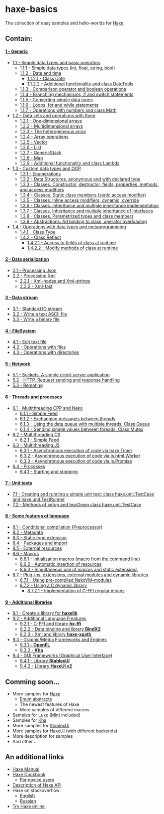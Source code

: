 haxe-basics
=========================

The collection of easy samples and hello-worlds for [Haxe](http://haxe.org/).

## Contain:

#### [1 - Generic](./1_Generic)
* [1.1 - Simple data types and basic operators](./1_Generic/1.1_SimpleDataTypes)
  * [1.1.1 - Simple data types (int, float, string, bool)](./1_Generic/1.1_SimpleDataTypes/1.1.1_SimpleDataTypes/Source/Main.hx)
  * [1.1.2 - Date and time](./1_Generic/1.1_SimpleDataTypes/1.1.2_DateTime)
    * [1.1.2.1 - Class Date](./1_Generic/1.1_SimpleDataTypes/1.1.2_DateTime/1.1.2.1_Date/Source/Main.hx)
    * [1.1.2.2 - Additional functionality and class DateTools](./1_Generic/1.1_SimpleDataTypes/1.1.2_DateTime/1.1.2.2_DateTools/Source/Main.hx)
  * [1.1.3 - Comparison operator and boolean operations](./1_Generic/1.1_SimpleDataTypes/1.1.3_ComparisonAndBoolean/Source/Main.hx)
  * [1.1.4 - Branching mechanisms, if and switch statements](./1_Generic/1.1_SimpleDataTypes/1.1.4_Branching/Source/Main.hx)
  * [1.1.5 - Converting simple data types](./1_Generic/1.1_SimpleDataTypes/1.1.5_ConvertingTypes/Source/Main.hx)
  * [1.1.6 - Loops, for and while statements](./1_Generic/1.1_SimpleDataTypes/1.1.6_Loops/Source/Main.hx)
  * [1.1.7 - Operations with numbers and class Math](./1_Generic/1.1_SimpleDataTypes/1.1.7_Math/Source/Main.hx)
* [1.2 - Data sets and operations with them](./1_Generic/1.2_DataSets)
  * [1.2.1 - One-dimensional arrays](./1_Generic/1.2_DataSets/1.2.1_OneDimensionalArrays/Source/Main.hx)
  * [1.2.2 - Multidimensional arrays](./1_Generic/1.2_DataSets/1.2.2_MultidimensionalArrays/Source/Main.hx)
  * [1.2.3 - The heterogeneous array](./1_Generic/1.2_DataSets/1.2.3_HeterogeneousArray/Source/Main.hx)
  * [1.2.4 - Array operations](./1_Generic/1.2_DataSets/1.2.4_ArrayOperations/Source/Main.hx)
  * [1.2.5 - Vector](./1_Generic/1.2_DataSets/1.2.5_Vector/Source/Main.hx)
  * [1.2.6 - List](./1_Generic/1.2_DataSets/1.2.6_List/Source/Main.hx)
  * [1.2.7 - GenericStack](./1_Generic/1.2_DataSets/1.2.7_GenericStack/Source/Main.hx)
  * [1.2.8 - Map](./1_Generic/1.2_DataSets/1.2.8_Map/Source/Main.hx)
  * [1.2.9 - Additional functionality and class Lambda](./1_Generic/1.2_DataSets/1.2.9_Lambda/Source/Main.hx)
* [1.3 - Custom data types and OOP](./1_Generic/1.3_CustomDataTypes)
  * [1.3.1 - Enumerations](./1_Generic/1.3_CustomDataTypes/1.3.1_Enumerations/Source/Main.hx)
  * [1.3.2 - Data Structures, anonymous and with declared type](./1_Generic/1.3_CustomDataTypes/1.3.2_DataStructures/Source/Main.hx)
  * [1.3.3 - Classes. Constructor, destructor, fields, properties, methods, and access modifiers](./1_Generic/1.3_CustomDataTypes/1.3.3_Classes/Source/Main.hx)
  * [1.3.4 - Classes. Static class members (static access modifier)](./1_Generic/1.3_CustomDataTypes/1.3.4_StaticClassMembers/Source/Main.hx)
  * [1.3.5 - Classes. Inline access modifiers, dynamic, override](./1_Generic/1.3_CustomDataTypes/1.3.5_AccessModifiers/Source/Main.hx)
  * [1.3.6 - Classes. Inheritance and multiple inheritance implementation](./1_Generic/1.3_CustomDataTypes/1.3.6_ClassInheritance/Source/Main.hx)
  * [1.3.7 - Classes. Inheritance and multiple inheritance of interfaces](./1_Generic/1.3_CustomDataTypes/1.3.7_InterfacesInheritance/Source/Main.hx)
  * [1.3.8 - Classes. Parametrized types and class members](./1_Generic/1.3_CustomDataTypes/1.3.8_ParametrizedTypes/Source/Main.hx)
  * [1.3.9 - Abstractions. Ad binding to class, operator overloading](./1_Generic/1.3_CustomDataTypes/1.3.9_Abstractions/Source/Main.hx)
* [1.4 - Operations with data types and metaprogramming](./1_Generic/1.4_Metaprogramming)
  * [1.4.1 - Class Type](./1_Generic/1.4_Metaprogramming/1.4.1_Type/Source/Main.hx)
  * [1.4.2 - Class Reflect](./1_Generic/1.4_Metaprogramming/1.4.2_Reflect)
    * [1.4.2.1 - Access to fields of class at runtime](./1_Generic/1.4_Metaprogramming/1.4.2_Reflect/1.4.2.1_AccessToClsFields/Source/Main.hx)
    * [1.4.2.2 - Modify methods of class at runtime](./1_Generic/1.4_Metaprogramming/1.4.2_Reflect/1.4.2.2_RTClsMod/Source/Main.hx)

#### [2 - Data serialization](./2_DataSerialization)
* [2.1 - Processing Json](./2_DataSerialization/2.1_Json/Source/Main.hx)
* [2.2 - Processing Xml](./2_DataSerialization/2.2_Xml)
  * [2.2.1 - Xml-nodes and Xml-strings](./2_DataSerialization/2.2_Xml/2.2.1_Xml/Source/Main.hx)
  * [2.2.2 - Xml-fast](./2_DataSerialization/2.2_Xml/2.2.2_XmlFast/Source/Main.hx)

#### [3 - Data stream](./3_DataStream)
* [3.1 - Standard IO stream](./3_DataStream/3.1_IOStream/Source/Main.hx)
* [3.2 - Write a text ASCII file](./3_DataStream/3.2_AsciiFile/Source/Main.hx)
* [3.3 - Write a binary file](./3_DataStream/3.3_BinaryFile/Source/Main.hx)

#### [4 - FileSystem](./4_FileSystem)
* [4.1 - Edit text file](./4_FileSystem/4.1_EditTextFile/Source/Main.hx)
* [4.2 - Operations with files](./4_FileSystem/4.2_OperationsWithFiles/Source/Main.hx)
* [4.3 - Operations with directories](./4_FileSystem/4.3_OperationsWithDirectories/Source/Main.hx)

#### [5 - Network](./5_Network)
* [5.1 - Sockets. A simple client-server application](./5_Network/5.1_Sockets/Source/Main.hx)
* [5.2 - HTTP. Request sending and response handling](./5_Network/5.2_Http/Source/Main.hx)
* [5.3 - Remoting](./5_Network/5.3_Remoting)

#### [6 - Threads and processes](./6_ThreadsAndProcesses)
* [6.1 - Multithreading CPP and Neko](./6_ThreadsAndProcesses/6.1_MultithreadingCppAndNeko)
  * [6.1.1 - Simple Feed](./6_ThreadsAndProcesses/6.1_MultithreadingCppAndNeko/6.1.1_SimpleFeed/Source/Main.hx)
  * [6.1.2 - Exchanging messages between threads](./6_ThreadsAndProcesses/6.1_MultithreadingCppAndNeko/6.1.2_ThreadsMessaging/Source/Main.hx)
  * [6.1.3 - Using the data queue with multiple threads. Class Queue](./6_ThreadsAndProcesses/6.1_MultithreadingCppAndNeko/6.1.3_Queue/Source/Main.hx)
  * [6.1.4 - Sending simple values between threads. Class Mutex](./6_ThreadsAndProcesses/6.1_MultithreadingCppAndNeko/6.1.4_Mutex/Source/Main.hx)
* [6.2 - Multithreading CS](./6_ThreadsAndProcesses/6.2_MultithreadingCs)
  * [6.2.1 - Simple Feed](./6_ThreadsAndProcesses/6.2_MultithreadingCs/6.2.1_SimpleFeed/Source/Main.hx)
* [6.3 - Multithreading JS](./6_ThreadsAndProcesses/6.3_MultithreadingJs)
  * [6.3.1 - Asynchronous execution of code via haxe.Timer](./6_ThreadsAndProcesses/6.3_MultithreadingJs/6.3.1_haxe.Timer/Source/Main.hx)
  * [6.3.2 - Asynchronous execution of code via js.html.Worker](./6_ThreadsAndProcesses/6.3_MultithreadingJs/6.3.2_js.html.Worker/Source/Main.hx)
  * [6.3.3 - Asynchronous execution of code via js.Promise](./6_ThreadsAndProcesses/6.3_MultithreadingJs/6.3.3_js.Promise/Source/Main.hx)
* [6.4 - Processes](./6_ThreadsAndProcesses/6.4_Processes)
  * [6.4.1 - Starting and stopping](./6_ThreadsAndProcesses/6.4_Processes/6.4.1_StartAndStop/Source/Main.hx)

#### [7 - Unit tests](./7_UnitTests)
* [7.1 - Creating and running a simple unit test: class haxe.unit.TestCase and haxe.unit.TestRunner](./7_UnitTests/7.1_SimpleUnitTest/Source/Main.hx)
* [7.2 - Methods of setup and tearDown class haxe.unit.TestCase](./7_UnitTests/7.2_SetupUnitTest/Source/Main.hx)

#### [8 - Some features of language](./8_LangFeatures)
* [8.1 - Conditional compilation (Preprocessor)](./8_LangFeatures/8.1_Preprocessor/Source/Main.hx)
* [8.2 - Metadata](./8_LangFeatures/8.2_Metadata/Source/Main.hx)
* [8.3 - Static type extension](./8_LangFeatures/8.3_StaticExtension/Source/Main.hx)
* [8.4 - Packages and import](./8_LangFeatures/8.4_PackagesAndImport/Source/Main.hx)
* [8.5 - External resources](./8_LangFeatures/8.5_ExternalResources/Source/Main.hx)
* [8.6 - Macros](./8_LangFeatures/8.6_Macros)
  * [8.6.1 - Initialization macros (macro from the command line)](./8_LangFeatures/8.6_Macros/8.6.1_InitializationMacros/Source/Main.hx)
  * [8.6.2 - Automatic insertion of resources](./8_LangFeatures/8.6_Macros/8.6.2_ResourcesInsertion/Source/Main.hx)
  * [8.6.3 - Simultaneous use of macros and static extensions](./8_LangFeatures/8.6_Macros/8.6.3_MacrosAndStaticExtensions/Source/Main.hx)
* [8.7 - Plug-ins, extensions, external modules and dynamic libraries](./8_LangFeatures/8.7_ExternalModules)
  * [8.7.1 - Using pre-compiled NekoVM-modules](./8_LangFeatures/8.7_ExternalModules/8.7.1_UsingNekoVmModules/Source/Main.hx)
  * [8.7.2 - Using a C dynamic library](./8_LangFeatures/8.7_ExternalModules/8.7.2_UsingCdynamicLibrary)
    * [8.7.2.1 - Implementation of C-FFI regular means](./8_LangFeatures/8.7_ExternalModules/8.7.2_UsingCdynamicLibrary/8.7.2.1_C-FFI/Source/Main.hx)

#### [9 - Additional libraries](./9_AdditionalLibraries)
* [9.1 - Create a library for **haxelib**](./9_AdditionalLibraries/9.1_Haxelib)
* [9.2 - Additional Language Freatures](./9_AdditionalLibraries/9.2_LanguageFetaures)
  * [9.2.1 - C-FFI and library **hx-ffi**](./9_AdditionalLibraries/9.2_LanguageFetaures/9.2.1_HxFFI/Source/Main.hx)
  * [9.2.2 - Data binding and library **BindX2**](./9_AdditionalLibraries/9.2_LanguageFetaures/9.2.2_BindX2#contain)
  * [9.2.3 - Xml and library **haxe-xpath**](./9_AdditionalLibraries/9.2_LanguageFetaures/9.2.3_HaxeXpath)
* [9.3 - Graphic/Media Frameworks and Engines](./9_AdditionalLibraries/9.3_GraphicMediaEngines)
  * [9.3.1 - **OpenFL**](./9_AdditionalLibraries/9.3_GraphicMediaEngines/9.3.1_OpenFL#contain)
  * [9.3.2 - **Kha**](./9_AdditionalLibraries/9.3_GraphicMediaEngines/9.3.2_Kha#contain)
* [9.4 - GUI Frameworks (Graphical User Interface)](./9_AdditionalLibraries/9.4_GuiFrameworks)
  * [9.4.1 - Library **StablexUI**](./9_AdditionalLibraries/9.4_GuiFrameworks/9.4.1_StablexUI#contain)
  * [9.4.2 - Library **HaxeUI v2**](./9_AdditionalLibraries/9.4_GuiFrameworks/9.4.2_HaxeUI#contain)

## Comming soon...
* More samples for [Haxe](https://github.com/HaxeFoundation/haxe)
  * [Enum abstracts](https://haxe.org/manual/types-abstract-enum.html)
  * The newest features of Haxe
  * More samples of different macros
* Samples for [Luxe](https://github.com/underscorediscovery/luxe) ([Mint](https://github.com/snowkit/mint) included)
* Samples for [Kha](https://github.com/Kode/Kha)
* More samples for [StablexUI](https://github.com/RealyUniqueName/StablexUI)
* More samples for [HaxeUI](https://github.com/haxeui/haxeui-core) (with different backends)
* More description for samples
* And other...

## An additional links
* [Haxe Manual](http://haxe.org/manual/introduction.html)
* [Haxe Cookbook](http://code.haxe.org/)
  * [For novice users](http://code.haxe.org/category/beginner/)
* [Description of Haxe API](http://api.haxe.org/)
* Haxe on stackoverflow
  * [English](http://stackoverflow.com/questions/tagged/haxe)
  * [Russian](http://ru.stackoverflow.com/questions/tagged/haxe)
* [Try Haxe online](http://try.haxe.org/)
